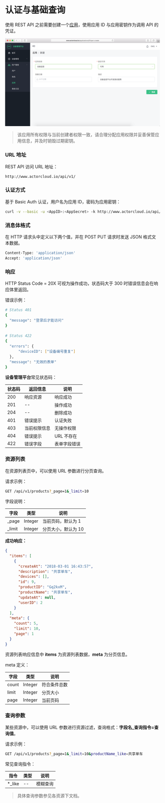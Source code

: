 # 认证与基础查询

使用 REST API 之前需要创建一个[应用](../user/application.md)，使用应用 ID 与应用密钥作为调用 API 的凭证。

![](/assets/app_create.png)

> 该应用所有权限与当前创建者权限一致，请合理分配应用权限并妥善保管应用信息，并及时销毁过期密钥。

### URL 地址
REST API 访问 URL 地址：
```bash
http://www.actorcloud.io/api/v1/
```

### 认证方式
基于 Basic Auth 认证，用户名为应用 ID，密码为应用密钥：
```bash
curl -v --basic -u <AppID>:<AppSecret> -k http://www.actorcloud.io/api/v1/overview/current_count
```

### 消息体格式
在 HTTP 请求头中定义以下两个值，并在 POST PUT 请求时发送 JSON 格式文本数据。
```bash
Content-Type: 'application/json'
Accept: 'application/json'
```

### 响应
HTTP Status Code = 20X 可视为操作成功，状态码大于 300 时错误信息会在响应体里返回。

错误示例：
```bash
# Status 401
{
  "message": "登录后才能访问"
}

# Status 422
{
  "errors": { 
      "deviceID": ["设备编号重复"]
  },
  "message": "无效的表单"
}
```

**设备管理平台**常见状态码：

| 状态码     | 返回信息  | 说明 |
| ------ | ----------- | ------- |      
| 200 | 响应资源 | 响应成功 |
| 201 | -- | 操作成功 |
| 204 | -- | 删除成功 |
| 401 | 错误提示 | 认证失败 |
| 403 | 当前权限信息 | 无操作权限 |
| 404 | 错误提示 | URL 不存在 |
| 422 | 错误字段 | 表单字段错误 |



### 资源列表
在资源列表页中，可以使用 URL 参数进行分页查询。

请求示例：

```bash
GET /api/v1/products?_page=1&_limit=10
```
字段说明：

| 字段     | 类型   | 说明          |
| ------ | --- | ----------- |
| _page  | Integer | 当前页码，默认为 1   |
| _limit | Integer | 分页大小，默认为 10 |


**成功响应：**

```json
{
  "items": [
    {
      "createAt": "2018-03-01 16:43:57",
      "description": "共享单车",
      "devices": [],
      "id": 9,
      "productID": "Gq2kxM",
      "productName": "共享单车",
      "updateAt": null,
      "userID": 2
    }
  ],
  "meta": {
    "count": 5,
    "limit": 10,
    "page": 1
  }
}
```
资源列表响应信息中 **items** 为资源列表数据，**meta** 为分页信息。

meta 定义：

| 字段     | 类型   | 说明          |
| ------ | --- | ----------- |
| count  | Integer | 符合条件总数   |
| limit | Integer | 分页大小 |
| page | Integer | 当前页码 |


### 查询参数
某些资源中，可以使用 URL 参数进行资源过滤，查询格式：**字段名_查询指令=查询值**。

请求示例：

```bash
GET /api/v1/products?_page=1&_limit=10&productName_like=共享单车
```
常见查询指令：

| 指令     | 类型   | 说明          |
| ------ | --- | ----------- |
| *_like  | -- | 模糊查询   |

> 具体查询参数参见各资源下文档。

